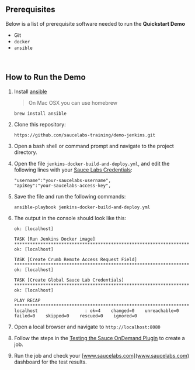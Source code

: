 ## Prerequisites
Below is a list of prerequisite software needed to run the **Quickstart Demo**

* Git
* `docker`
* `ansible`
    
<br />

## How to Run the Demo
1. Install [ansible](https://docs.ansible.com/ansible/latest/installation_guide/intro_installation.html)
    > On Mac OSX you can use homebrew
    ```
    brew install ansible
    ```
1. Clone this repository:
    ```
    https://github.com/saucelabs-training/demo-jenkins.git
    ```
2. Open a bash shell or command prompt and navigate to the project directory.
3. Open the file `jenkins-docker-build-and-deploy.yml`, and edit the following lines with your [Sauce Labs Credentials](https://wiki.saucelabs.com/display/DOCS/Best+Practice%3A+Use+Environment+Variables+for+Authentication+Credentials):
    ```
    "username":"your-saucelabs-username",
    "apiKey":"your-saucelabs-access-key",
    ```
4. Save the file and run the following commands:
    ```
    ansible-playbook jenkins-docker-build-and-deploy.yml
    ```
5. The output in the console should look like this:
    ```
    ok: [localhost]
    
    TASK [Run Jenkins Docker image] *************************************************************************************************************************************************************************************************************
    ok: [localhost]
    
    TASK [Create Crumb Remote Access Request Field] *********************************************************************************************************************************************************************************************
    ok: [localhost]
    
    TASK [Create Global Sauce Lab Credentials] **************************************************************************************************************************************************************************************************
    ok: [localhost]
    
    PLAY RECAP **********************************************************************************************************************************************************************************************************************************
    localhost                  : ok=4    changed=0    unreachable=0    failed=0    skipped=0    rescued=0    ignored=0   
    ```
    
6. Open a local browser and navigate to `http://localhost:8080`
7. Follow the steps in the [Testing the Sauce OnDemand Plugin](https://wiki.saucelabs.com/display/DOCS/Jenkins+and+Sauce+OnDemand+Plugin+Quickstart+Guide#test-the-saucelabs-ondemand-jenkins-plugin) to create a job.
8. Run the job and check your [www.saucelabs.com](www.saucelabs.com) dashboard for the test results.

<br />